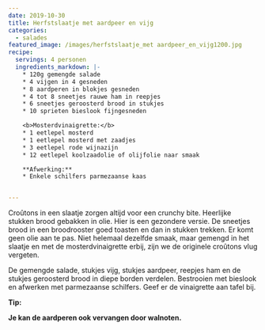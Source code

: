 ```yaml
---
date: 2019-10-30
title: Herfstslaatje met aardpeer en vijg
categories:
  - salades
featured_image: /images/herfstslaatje_met aardpeer_en_vijg1200.jpg
recipe:
  servings: 4 personen
  ingredients_markdown: |-
    * 120g gemengde salade
    * 4 vijgen in 4 gesneden
    * 8 aardperen in blokjes gesneden
    * 4 tot 8 sneetjes rauwe ham in reepjes 
    * 6 sneetjes geroosterd brood in stukjes
    * 10 sprieten bieslook fijngesneden

    <b>Mosterdvinaigrette:</b>    * 1 eetlepel mosterd
    * 1 eetlepel mosterd met zaadjes
    * 3 eetlepel rode wijnazijn
    * 12 eetlepel koolzaadolie of olijfolie naar smaak

    **Afwerking:**
    * Enkele schilfers parmezaanse kaas


---
```

Croûtons in een slaatje zorgen altijd voor een crunchy bite. Heerlijke stukken brood gebakken in olie.
Hier is een gezondere versie.
De sneetjes brood in een broodrooster goed toasten en dan in stukken trekken. Er komt geen olie aan te pas. Niet helemaal dezelfde smaak, maar gemengd in het slaatje en met de mosterdvinaigrette erbij, zijn we de originele croûtons vlug vergeten. 


<!--more-->

De gemengde salade, stukjes vijg, stukjes aardpeer, reepjes ham en de stukjes geroosterd brood in diepe borden verdelen. Bestrooien met bieslook en afwerken met parmezaanse schilfers.
Geef er de vinaigrette aan tafel bij.

<b>Tip: <b/>

Je kan de aardperen ook vervangen door walnoten.




